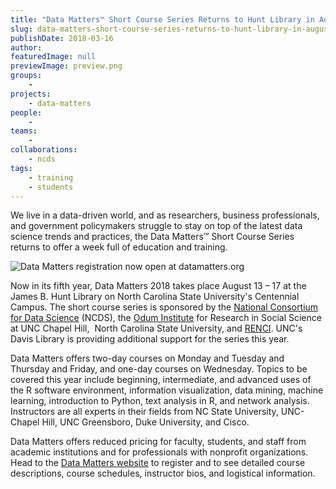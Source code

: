```yaml
---
title: "Data Matters™ Short Course Series Returns to Hunt Library in August"
slug: data-matters-short-course-series-returns-to-hunt-library-in-august
publishDate: 2018-03-16
author: 
featuredImage: null
previewImage: preview.png
groups:
    - 
projects:
    - data-matters
people:
    - 
teams: 
    - 
collaborations:
    - ncds
tags:
    - training
    - students
---
```


We live in a data-driven world, and as researchers, business professionals, and government policymakers struggle to stay on top of the latest data science trends and practices, the Data Matters™ Short Course Series returns to offer a week full of education and training.

![Data Matters registration now open at datamatters.org](https://renci.org/wp-content/uploads/2018/03/DM-Header-1024x263.png)

Now in its fifth year, Data Matters 2018 takes place August 13 – 17 at the James B. Hunt Library on North Carolina State University's Centennial Campus. The short course series is sponsored by the [National Consortium for Data Science](http://datascienceconsortium.org/) (NCDS), the [Odum Institute](http://odum.unc.edu/) for Research in Social Science at UNC Chapel Hill,  North Carolina State University, and [RENCI](https://www.renci.org/). UNC's Davis Library is providing additional support for the series this year.

Data Matters offers two-day courses on Monday and Tuesday and Thursday and Friday, and one-day courses on Wednesday. Topics to be covered this year include beginning, intermediate, and advanced uses of the R software environment, information visualization, data mining, machine learning, introduction to Python, text analysis in R, and network analysis. Instructors are all experts in their fields from NC State University, UNC-Chapel Hill, UNC Greensboro, Duke University, and Cisco.

Data Matters offers reduced pricing for faculty, students, and staff from academic institutions and for professionals with nonprofit organizations.  Head to the [Data Matters website](https://datamatters.org/) to register and to see detailed course descriptions, course schedules, instructor bios, and logistical information.
